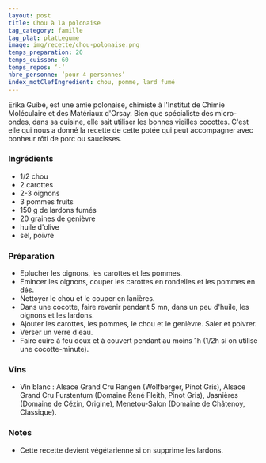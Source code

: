 ```yaml
---
layout: post
title: Chou à la polonaise
tag_category: famille
tag_plat: platLegume
image: img/recette/chou-polonaise.png
temps_preparation: 20
temps_cuisson: 60
temps_repos: ‘-‘
nbre_personne: ‘pour 4 personnes’
index_motClefIngredient: chou, pomme, lard fumé
---
```

Erika Guibé, est une amie polonaise, chimiste à l'Institut de Chimie Moléculaire et des Matériaux d'Orsay. Bien que spécialiste des micro-ondes, dans sa cuisine, elle sait utiliser les bonnes vieilles cocottes. C'est elle qui nous a donné la recette de cette potée qui peut accompagner avec bonheur rôti de porc ou saucisses.

### Ingrédients
* 1/2 chou
* 2 carottes
* 2-3 oignons
* 3 pommes fruits
* 150 g de lardons fumés
* 20 graines de genièvre
* huile d'olive
* sel, poivre

### Préparation
* Eplucher les oignons, les carottes et les pommes.
* Emincer les oignons, couper les carottes en rondelles et les pommes en dés.
* Nettoyer le chou et le couper en lanières.
* Dans une cocotte, faire revenir pendant 5 mn, dans un peu d'huile, les oignons et les lardons.
* Ajouter les carottes, les pommes, le chou et le genièvre. Saler et poivrer.
* Verser un verre d'eau.
* Faire cuire à feu doux et à couvert pendant au moins 1h (1/2h si on utilise une cocotte-minute).

### Vins
* Vin blanc : Alsace Grand Cru Rangen (Wolfberger, Pinot Gris), Alsace Grand Cru Furstentum (Domaine René Fleith, Pinot Gris), Jasnières (Domaine de Cézin, Origine), Menetou-Salon (Domaine de Châtenoy, Classique).

### Notes
* Cette recette devient végétarienne si on supprime les lardons.
